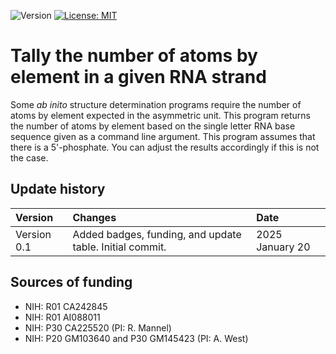 ![Version](https://img.shields.io/static/v1?label=RNA-atom-counter&message=0.1&color=brightcolor)
[![License: MIT](https://img.shields.io/badge/License-MIT-blue.svg)](https://opensource.org/licenses/MIT)
# Tally the number of atoms by element in a given RNA strand

Some *ab inito* structure determination programs require the number
of atoms by element expected in the asymmetric unit.
This program returns the number of atoms by element based on the
single letter RNA base sequence given as a command line argument.
This program assumes that there is a 5'-phosphate.
You can adjust the results accordingly if this is not the case.



## Update history

|Version      | Changes                                                                                                                                                                         | Date                 |
|:-----------|:------------------------------------------------------------------------------------------------------------------------------------------|:--------------------|
| Version 0.1 |   Added badges, funding, and update table.  Initial commit.                                                                                                                | 2025 January 20  |

## Sources of funding

- NIH: R01 CA242845
- NIH: R01 AI088011
- NIH: P30 CA225520 (PI: R. Mannel)
- NIH: P20 GM103640 and P30 GM145423 (PI: A. West)
